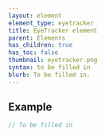 ```yaml
---
layout: element
element_type: eyetracker
title: EyeTracker element
parent: Elements
has_children: true
has_toc: false
thumbnail: eyetracker.png
syntax: to be filled in
blurb: To be filled in.
---
```


## Example
```javascript
// To be filled in
```


